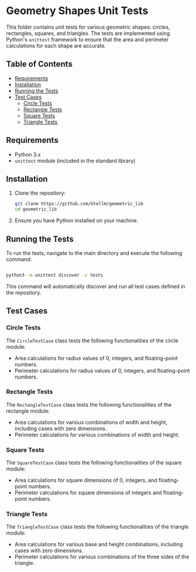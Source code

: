 # Geometry Shapes Unit Tests

This folder contains unit tests for various geometric shapes: circles, rectangles, squares, and triangles. The tests are implemented using Python's `unittest` framework to ensure that the area and perimeter calculations for each shape are accurate.

## Table of Contents

- [Requirements](#requirements)
- [Installation](#installation)
- [Running the Tests](#running-the-tests)
- [Test Cases](#test-cases)
  - [Circle Tests](#circle-tests)
  - [Rectangle Tests](#rectangle-tests)
  - [Square Tests](#square-tests)
  - [Triangle Tests](#triangle-tests)

## Requirements

- Python 3.x
- `unittest` module (included in the standard library)

## Installation

1. Clone the repository:
   ```bash
   git clone https://github.com/Gtollm/geometric_lib
   cd geometric_lib
   ```

2. Ensure you have Python installed on your machine.

## Running the Tests

To run the tests, navigate to the main directory and execute the following command:

```bash

python3 -m unittest discover -s tests

```

This command will automatically discover and run all test cases defined in the repository.

## Test Cases

### Circle Tests

The `CircleTestCase` class tests the following functionalities of the circle module:

- Area calculations for radius values of 0, integers, and floating-point numbers.
- Perimeter calculations for radius values of 0, integers, and floating-point numbers.

### Rectangle Tests

The `RectangleTestCase` class tests the following functionalities of the rectangle module:

- Area calculations for various combinations of width and height, including cases with zero dimensions.
- Perimeter calculations for various combinations of width and height.

### Square Tests

The `SquareTestCase` class tests the following functionalities of the square module:

- Area calculations for square dimensions of 0, integers, and floating-point numbers.
- Perimeter calculations for square dimensions of integers and floating-point numbers.

### Triangle Tests

The `TriangleTestCase` class tests the following functionalities of the triangle module:

- Area calculations for various base and height combinations, including cases with zero dimensions.
- Perimeter calculations for various combinations of the three sides of the triangle.


